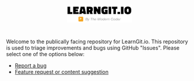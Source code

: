 <p align="center">
  <picture>
    <source media="(prefers-color-scheme: dark)" srcset="images/logo_light.png">
    <source media="(prefers-color-scheme: light)" srcset="images/logo_dark.png">
    <img width="175px" alt="Shows a mostly text logo for LearnGit.io in bold white text that reads: LearnGit.io by The Modern Coder" src="images/logo_dark.png">
  </picture>
<p>

#

Welcome to the publically facing repository for LearnGit.io. This repository is used to triage improvements and bugs using GitHub "Issues". Please select one of the options below:

* [Report a bug](https://github.com/JackLot/LearnGit.io/issues/new?assignees=&labels=bug&template=bug_report.md&title=%5BBUG%5D+)
* [Feature request or content suggestion](https://github.com/JackLot/LearnGit.io/issues/new?assignees=&labels=feature+request+%2F+content+suggestion&template=feature-request-or-content-suggestion.md&title=)
